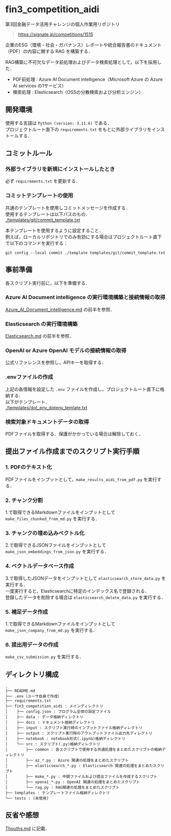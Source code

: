 # fin3_competition_aidi
第3回金融データ活用チャレンジの個人作業用リポジトリ
>https://signate.jp/competitions/1515

企業のESG（環境・社会・ガバナンス）レポートや統合報告書のドキュメント（PDF）の内容に関する RAG を構築する．

RAG構築に不可欠なデータ前処理およびデータ検索処理として，以下を採用した．
 - PDF前処理 : Azure AI Document intelligence（Microsoft Azure の Azure AI services の1サービス）
 - 検索処理 : Elasticsearch（OSSの分散検索および分析エンジン）

## 開発環境
使用する言語は `Python (version: 3.11.6)` である．  
プロジェクトルート直下の `requirements.txt` をもとに外部ライブラリをインストールする．

## コミットルール

### 外部ライブラリを新規にインストールしたとき
必ず `requirements.txt` を更新する．

### コミットテンプレートの使用
共通のテンプレートを使用しコミットメッセージを作成する．  
使用するテンプレートは以下パスのもの．  
[./templates/git/commit_template.txt](./templates/git/commit_template.txt)

本テンプレートを使用するように設定すること．  
例えば，ローカルリポジトリでのみ有効にする場合はプロジェクトルート直下で以下のコマンドを実行する：
```
git config --local commit ./template templates/git/commit_template.txt
```

## 事前準備
各スクリプト実行前に，以下を準備する．

### Azure AI Document intelligence の実行環境構築と接続情報の取得
[Azure_AI_Document_intelligence.md](./fin3_competition_aidi/docs/Azure_AI_Document_intelligence.md) の前半を参照．

### Elasticsearch の実行環境構築
[Elasticsearch.md](./fin3_competition_aidi/docs/Elasticsearch.md) の前半を参照．

### OpenAI or Azure OpenAI モデルの接続情報の取得
公式リファレンスを参照し，APIキーを取得する．

### .envファイルの作成
上記の各情報を設定した `.env` ファイルを作成し，プロジェクトルート直下に格納する．  
以下がテンプレート．  
[./templates/dot_env_dotenv_temlate.txt](./templates/dot_env/dotenv_template.txt)

### 検索対象ドキュメントデータの取得
PDFファイルを取得する．保護がかかっている場合は解除しておく．

## 提出ファイル作成までのスクリプト実行手順

### 1. PDFのテキスト化
PDFファイルをインプットとして，`make_results_aidi_from_pdf.py` を実行する．  

### 2. チャンク分割
1.で取得できるMarkdownファイルをインプットとして `make_files_chunked_from_md.py` を実行する．

### 3. チャンクの埋め込みベクトル化
2.で取得できるJSONファイルをインプットとして `make_json_embeddings_from_json.py` を実行する．

### 4. ベクトルデータベース作成
3.で取得したJSONデータをインプットとして `elasticsearch_store_data.py` を実行する．  
一度実行すると，Elasticsearchに特定のインデックス名で登録される．  
登録したデータを削除する場合は `elasticsearch_delete_data.py` を実行する．

### 5. 補足データ作成
1.で取得できるMarkdownファイルをインプットとして `make_json_company_from_md.py` を実行する．

### 6. 提出用データの作成
`make_csv_submission.py` を実行する．

## ディレクトリ構成
```
.
├── README.md
├── .env（ユーザ自身で作成）
├── requirements.txt
├── fin3_competition_aidi : メインディレクトリ
│    ├── config.json : プログラム全体の設定ファイル
│    ├── data : データ格納ディレクトリ
│    ├── docs : ドキュメント格納ディレクトリ
│    ├── input : スクリプト実行時のインプットファイル格納ディレクトリ
│    ├── output : スクリプト実行時のアウトプットファイル出力先ディレクトリ
│    ├── notebook : notebook形式(.ipynb)格納ディレクトリ
│    └── src : スクリプト(.py)格納ディレクトリ
│        ├── common : 各スクリプトで使用する共通処理をまとめたスクリプトの格納ディレクトリ
│        ├── az_*.py : Azure 関連の処理をまとめたスクリプト
│        ├── elasticsearch_*.py : Elasticsearch 関連の処理をまとめたスクリプト
│        ├── make_*.py : 中間ファイルおよび提出ファイルを作成するスクリプト
│        ├── openai_*.py : OpenAI 関連の処理をまとめたスクリプト
│        └── rag.py : RAG関連の処理をまとめたスクリプト
├── templates : テンプレートファイル格納ディレクトリ
└── tests : (未使用)
```

## 反省や感想
[Thouths.md](./fin3_competition_aidi/docs/Thouths.md) に記載．
